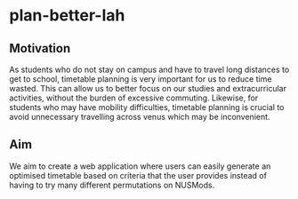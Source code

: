 # plan-better-lah  

## Motivation
As students who do not stay on campus and have to travel long distances to get to school, timetable planning is very important for us to reduce time wasted. This can allow us to better focus on our studies and extracurricular activities, without the burden of excessive commuting. Likewise, for students who may have mobility difficulties, timetable planning is crucial to avoid unnecessary travelling across venus which may be inconvenient.  

## Aim
We aim to create a web application where users can easily generate an optimised timetable based on criteria that the user provides instead of having to try many different permutations on NUSMods.